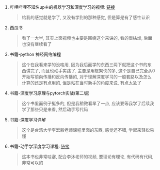 1. 哔哩哔哩不知名up主的机器学习和深度学习的视频: [链接](https://www.bilibili.com/video/BV1PN4y1V7d9/?spm_id_from=333.999.0.0&vd_source=3611ef1e02101e8a98faffb69e5d77ff) 

   > 给我的感觉就是学了, 又没有学到的那种感觉, 但是算是有了感性认识

2. 西瓜书

   > 看了一大半, 其实上面视频也主要是围绕这个来讲的, 看的很枯燥, 后面也没有继续看了

3. 书籍-python 神经网络编程

   > 这个在我看来学的没啥用, 因为我后面学的东西三两下就把这个书的东西讲完了, 而且也动手实践了, 主要是用框架快的多, 这个是自己完全从0开始写前向传播和反向传播的, 对于理解深度学习的一般套路以及怎么计算的还是有点用的, 但是站在当时新手的角度来说, 有点太急了

4. 书籍-深度学习原理与pytorch实战(第二版)

   > 这个书里面例子挺多的, 但是我稍微看早了一点, 应该要等我学了后续我学了那些只是来看, 然后动手写代码

5. 书籍-深度学习详解

   > 这个是台湾大学李宏毅老师课程里面的东西,  感觉还不错, 学起来轻松易懂

6. 书籍-动手学深度学习课程: [链接](https://zh-v2.d2l.ai/chapter_introduction/index.html)

   > 这本书也非常哇塞, 配合李沐老师的视频, 要理论有理论, 有代码有代码, 非常可以的

